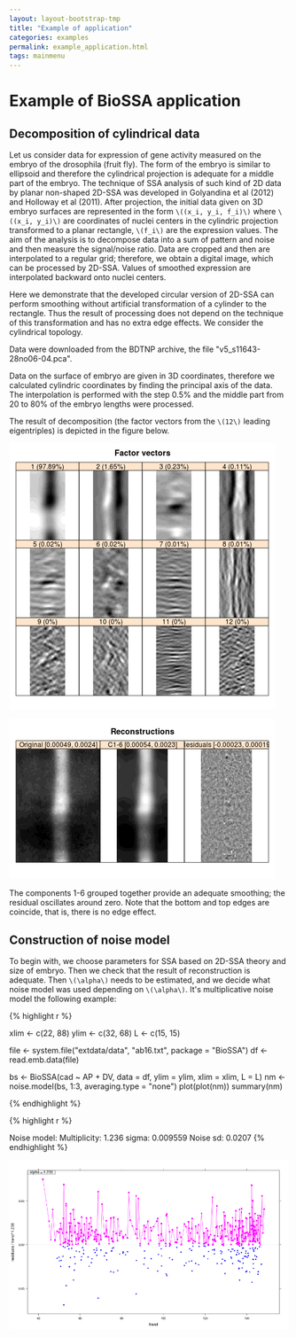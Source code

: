 ```yaml
---
layout: layout-bootstrap-tmp
title: "Example of application"
categories: examples
permalink: example_application.html
tags: mainmenu
---
```


#  Example of BioSSA application

## Decomposition of cylindrical data

Let us consider data for expression of gene activity measured on the embryo of the drosophila (fruit fly).
The form of the embryo is similar to ellipsoid and therefore the cylindrical projection is adequate for
a middle part of the embryo. The technique of SSA analysis of such kind of 2D data by planar non-shaped 2D-SSA
was developed in Golyandina et al (2012) and Holloway et al (2011).
After projection, the initial data given on 3D embryo surfaces are represented in the form `\((x_i, y_i, f_i)\)` where `\((x_i, y_i)\)` are coordinates of nuclei centers in the cylindric projection transformed to a planar rectangle, `\(f_i\)` are the expression values. The aim of the analysis is to decompose data into a sum of
pattern and noise and then measure the signal/noise ratio. Data are cropped and
then are interpolated to a regular grid; therefore, we obtain a digital image, which
can be processed by 2D-SSA. Values of smoothed expression are interpolated backward onto
nuclei centers.

Here we demonstrate that the developed circular version of 2D-SSA can perform smoothing without
artificial transformation of a cylinder to the rectangle. Thus the result of processing
does not depend on the technique of this transformation and has no extra edge effects. We consider the cylindrical topology.

Data were downloaded from the BDTNP archive, the file "v5_s11643-28no06-04.pca".

Data on the surface of embryo are given in 3D coordinates, therefore we calculated cylindric coordinates
by finding the principal axis of the data. The interpolation is performed with the step 0.5% and the
middle part from 20 to 80% of the embryo lengths were processed.

The result of decomposition (the factor vectors from the `\(12\)` leading eigentriples) is depicted in the figure below.

![Factor vectors](circular_factor.png) 

![Reconstruction and residuals](circular_reconstructed.png)

The components 1-6 grouped together provide an adequate smoothing; the residual oscillates around zero.
Note that the bottom and top edges are coincide, that is, there is no edge effect.

## Construction of noise model

To begin with, we choose parameters for SSA based on 2D-SSA theory and size of embryo. Then we check that the result of reconstruction is adequate. Then `\(\alpha\)` needs to be estimated, and we decide what noise model was used depending on `\(\alpha\)`. It's multiplicative noise model the following example:

{% highlight r %}

xlim <- c(22, 88)
ylim <- c(32, 68)
L <- c(15, 15)

file <- system.file("extdata/data", "ab16.txt", package = "BioSSA")
df <- read.emb.data(file)

bs <- BioSSA(cad ~ AP + DV, data = df, ylim = ylim, xlim = xlim, L = L)
nm <- noise.model(bs, 1:3, averaging.type = "none")
plot(plot(nm))
summary(nm)

{% endhighlight %}

{% highlight r %}

Noise model:
  Multiplicity: 1.236 
  sigma: 0.009559 
  Noise sd: 0.0207 
{% endhighlight %}

![Noise model](03_noisemodel.png)
